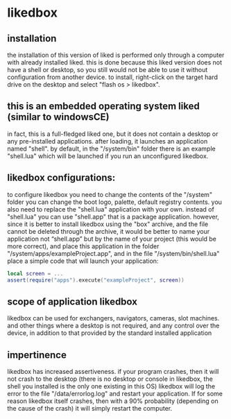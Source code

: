 # likedbox

## installation
the installation of this version of liked is performed only through a computer with already installed liked.
this is done because this liked version does not have a shell or desktop, so you still would not be able to use it without configuration from another device.
to install, right-click on the target hard drive on the desktop and select "flash os > likedbox".

## this is an embedded operating system liked (similar to windowsCE)
in fact, this is a full-fledged liked one, but it does not contain a desktop or any pre-installed applications.
after loading, it launches an application named "shell".
by default, in the "/system/bin" folder there is an example "shell.lua" which will be launched if you run an unconfigured likedbox.

## likedbox configurations:
to configure likedbox you need to change the contents of the "/system" folder
you can change the boot logo, palette, default registry contents.
you also need to replace the "shell.lua" application with your own.
instead of "shell.lua" you can use "shell.app" that is a package application.
however, since it is better to install likedbox using the "box" archive, and the file cannot be deleted through the archive,
it would be better to name your application not “shell.app” but by the name of your project (this would be more correct),
and place this application in the folder "/system/apps/exampleProject.app", and in the file "/system/bin/shell.lua" place a simple code that will launch your application:
```lua
local screen = ...
assert(require("apps").execute("exampleProject", screen))
```

## scope of application likedbox
likedbox can be used for exchangers, navigators, cameras, slot machines.
and other things where a desktop is not required, and any control over the device, in addition to that provided by the standard installed application

## impertinence
likedbox has increased assertiveness.
if your program crashes,
then it will not crash to the desktop (there is no desktop or console in likedbox, the shell you installed is the only one existing in this OS)
likedbox will log the error to the file "/data/errorlog.log" and restart your application.
If for some reason likedbox itself crashes, then with a 90% probability (depending on the cause of the crash) it will simply restart the computer.
